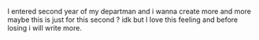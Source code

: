   I entered second year of my departman and i wanna create more and more maybe this is just for this second ? idk
  but I love this feeling and before losing i will write more.
